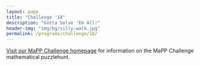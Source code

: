 ```yaml
---
layout: page
title: "Challenge '18"
description: "Gotta Solve 'Em All!"
header-img: "img/bg/silly-walk.jpg"
permalink: /programs/challenge/18/
---
```


[Visit our MaPP Challenge homepage](/programs/hsc/) for information
on the MaPP Challenge mathematical puzzlehunt.

